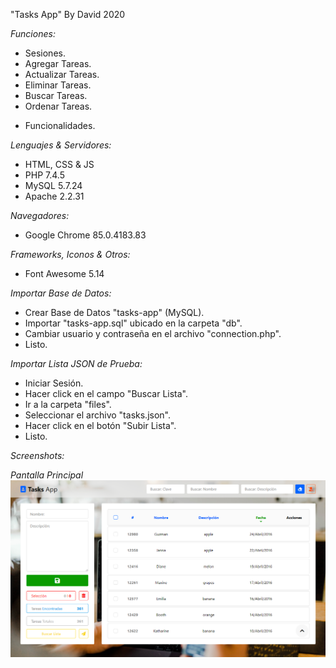 "Tasks App" By David 2020

_Funciones:_

-   Sesiones.
-   Agregar Tareas.
-   Actualizar Tareas.
-   Eliminar Tareas.
-   Buscar Tareas.
-   Ordenar Tareas.
+   Funcionalidades.

_Lenguajes & Servidores:_

-   HTML, CSS & JS
-   PHP 7.4.5
-   MySQL 5.7.24
-   Apache 2.2.31

_Navegadores:_

-   Google Chrome 85.0.4183.83

_Frameworks, Iconos & Otros:_

-   Font Awesome 5.14

_Importar Base de Datos:_

-   Crear Base de Datos "tasks-app" (MySQL).
-   Importar "tasks-app.sql" ubicado en la carpeta "db".
-   Cambiar usuario y contraseña en el archivo "connection.php".
-   Listo.

_Importar Lista JSON de Prueba:_

-   Iniciar Sesión.
-   Hacer click en el campo "Buscar Lista".
-   Ir a la carpeta "files".
-   Seleccionar el archivo "tasks.json".
-   Hacer click en el botón "Subir Lista".
-   Listo.

_Screenshots:_

_Pantalla Principal_
![Pantalla Principal](previews/principal.png)

